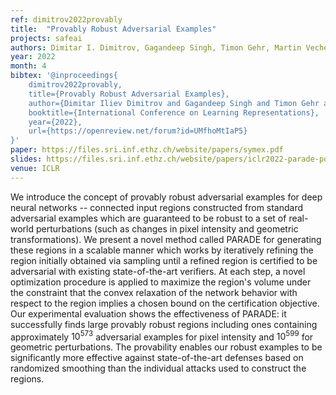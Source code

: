 ```yaml
---
ref: dimitrov2022provably
title:  "Provably Robust Adversarial Examples"
projects: safeai
authors: Dimitar I. Dimitrov, Gagandeep Singh, Timon Gehr, Martin Vechev
year: 2022
month: 4
bibtex: '@inproceedings{
    dimitrov2022provably,
    title={Provably Robust Adversarial Examples},
    author={Dimitar Iliev Dimitrov and Gagandeep Singh and Timon Gehr and Martin Vechev},
    booktitle={International Conference on Learning Representations},
    year={2022},
    url={https://openreview.net/forum?id=UMfhoMtIaP5}
}'
paper: https://files.sri.inf.ethz.ch/website/papers/symex.pdf
slides: https://files.sri.inf.ethz.ch/website/papers/iclr2022-parade-poster.pdf
venue: ICLR
---
```

We introduce the concept of provably robust adversarial examples for deep neural networks -- connected input regions constructed from standard adversarial examples which are guaranteed to be robust to a set of real-world perturbations (such as changes in pixel intensity and geometric transformations). We present a novel method called PARADE for generating these regions in a scalable manner which works by iteratively refining the region initially obtained via sampling until a refined region is certified to be adversarial with existing state-of-the-art verifiers. At each step, a novel optimization procedure is applied to maximize the region's volume under the constraint that the convex relaxation of the network behavior with respect to the region implies a chosen bound on the certification objective. Our experimental evaluation shows the effectiveness of PARADE: it successfully finds large provably robust regions including ones containing approximately $10^{573}$ adversarial examples for pixel intensity and $10^{599}$ for geometric perturbations. The provability enables our robust examples to be significantly more effective against state-of-the-art defenses based on randomized smoothing than the individual attacks used to construct the regions.
